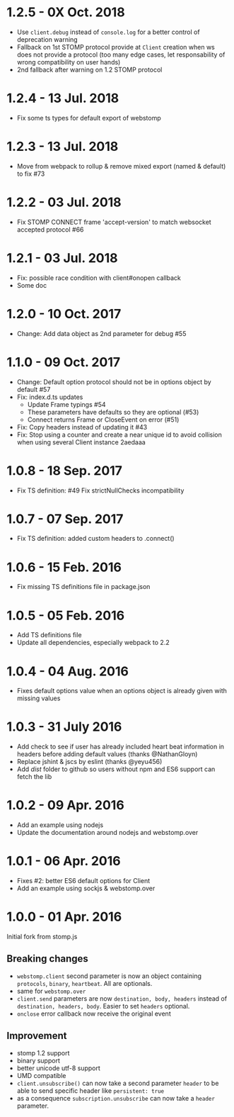 # 1.2.5 - 0X Oct. 2018

* Use `client.debug` instead of `console.log` for a better control of deprecation warning
* Fallback on 1st STOMP protocol provide at `Client` creation when ws does not provide a protocol (too many edge cases, let responsability of wrong compatibility on user hands)
* 2nd fallback after warning on 1.2 STOMP protocol


# 1.2.4 - 13 Jul. 2018

* Fix some ts types for default export of webstomp


# 1.2.3 - 13 Jul. 2018

* Move from webpack to rollup & remove mixed export (named & default) to fix #73


# 1.2.2 - 03 Jul. 2018

* Fix STOMP CONNECT frame 'accept-version' to match websocket accepted protocol #66


# 1.2.1 - 03 Jul. 2018

* Fix: possible race condition with client#onopen callback
* Some doc


# 1.2.0 - 10 Oct. 2017

* Change: Add data object as 2nd parameter for debug #55


# 1.1.0 - 09 Oct. 2017

* Change: Default option protocol should not be in options object by default #57
* Fix: index.d.ts updates
    * Update Frame typings #54
    * These parameters have defaults so they are optional (#53)
    * Connect returns Frame or CloseEvent on error (#51)
* Fix: Copy headers instead of updating it #43
* Fix: Stop using a counter and create a near unique id to avoid collision when using several Client instance 2aedaaa


# 1.0.8 - 18 Sep. 2017

* Fix TS definition: #49 Fix strictNullChecks incompatibility


# 1.0.7 - 07 Sep. 2017

* Fix TS definition: added custom headers to .connect()


# 1.0.6 - 15 Feb. 2016

* Fix missing TS definitions file in package.json


# 1.0.5 - 05 Feb. 2016

* Add TS definitions file
* Update all dependencies, especially webpack to 2.2


# 1.0.4 - 04 Aug. 2016

* Fixes default options value when an options object is already given with missing values


# 1.0.3 - 31 July 2016

* Add check to see if user has already included heart beat information in headers before adding default values (thanks @NathanGloyn)
* Replace jshint & jscs by eslint (thanks @yeyu456)
* Add *dist* folder to github so users without npm and ES6 support can fetch the lib


# 1.0.2 - 09 Apr. 2016

* Add an example using nodejs
* Update the documentation around nodejs and webstomp.over


# 1.0.1 - 06 Apr. 2016

* Fixes #2: better ES6 default options for Client
* Add an example using sockjs & webstomp.over


# 1.0.0 - 01 Apr. 2016

Initial fork from stomp.js

## Breaking changes

* `webstomp.client` second parameter is now an object containing `protocols`, `binary`, `heartbeat`. All are optionals.
* same for `webstomp.over`
* `client.send` parameters are now `destination, body, headers` instead of `destination, headers, body`. Easier to set `headers` optional.
* `onclose` error callback now receive the original event

## Improvement

* stomp 1.2 support
* binary support
* better unicode utf-8 support
* UMD compatible
* `client.unsubscribe()` can now take a second parameter `header` to be able to send specific header like `persistent: true`
* as a consequence `subscription.unsubscribe` can now take a `header` parameter.

